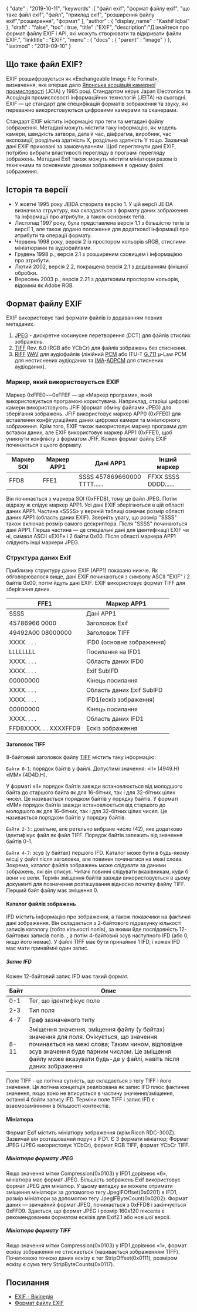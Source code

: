 {
  "date" : "2019-10-11",
  "keywords" :[ "файл exif", "формат файлу exif", "що таке файл exif", "файл", "приклад exif", "розширення файлу exif","розширення", "формат" ],
  "author" : {
    "display_name" : "Kashif Iqbal"
},
  "draft" : "false",
  "toc" : true,
  "title" :"EXIF",
  "description":"Дізнайтеся про формат файлу EXIF і API, які можуть створювати та відкривати файли EXIF.",
  "linktitle" : "EXIF",
  "menu" : {
    "docs" : {
      "parent" : "image"
}
},
  "lastmod" : "2019-09-10"
}

## Що таке файл EXIF?
EXIF розшифровується як «Exchangeable Image File Format», визначення, яке вперше дало [Японська асоціація камерної промисловості](https://en.wikipedia.org/wiki/Japan_Electronic_Industries_Development_Association) (JCIA) у 1985 році. Стандартом керує Japan Electronics та Асоціація промисловості інформаційних технологій (JEITA) на сьогодні. EXIF — це стандарт для специфікацій форматів зображення та звуку, які переважно використовуються цифровими камерами та сканерами.

Стандарт EXIF містить інформацію про теги та метадані файлу зображення. Метадані можуть містити таку інформацію, як модель камери, швидкість затвора, дата й час, діафрагма, виробник, час експозиції, роздільна здатність X, роздільна здатність Y тощо. Зазвичай дані EXIF приховані за замовчуванням. Щоб переглянути дані EXIF, потрібно вибрати властивості перегляду в програмі перегляду зображень. Метадані Exif також можуть містити мініатюри разом із технічними та основними даними зображення в одному файлі зображення.

## Історія та версії ##

* У жовтні 1995 року JEIDA створила версію 1. У цій версії JEIDA визначила структуру, яка складається з формату даних зображення та інформації про атрибути, а також основних тегів.
* Листопад 1997 року, була представлена версія 1.1 з більшістю тегів із версії 1, але також додано положення для додаткової інформації про атрибути та операції формату.
* Червень 1998 року, версія 2 із простором кольорів sRGB, стислими мініатюрами та аудіофайлами.
* Грудень 1998 р., версія 2.1 з розширеним сховищем і інформацією про атрибути.
* Лютий 2002, версія 2.2, покращена версія 2.1 з додаванням фінішної обробки.
* Вересень 2003 р., версія 2.21 з додатковим простором кольорів, відомим як Adobe RGB.

## Формат файлу EXIF

EXIF використовує такі формати файлів із додаванням певних метаданих.

1. [JPEG](/uk/image/jpeg/) - дискретне косинусне перетворення (DCT) для файлів стислих зображень.
1. [TIFF](/uk/image/tiff/) Rev. 6.0 (RGB або YCbCr) для файлів зображень без стиснення.
1. [RIFF](https://en.wikipedia.org/wiki/Resource_Interchange_File_Format) [WAV](https://en.wikipedia.org/wiki/WAV) для аудіофайлів (лінійний [PCM](https://en.wikipedia.org/wiki/Pulse-code_modulation) або ITU-T [G.711](https://en.wikipedia.org/wiki/G.711) μ-Law PCM для нестиснених аудіоданих та [ IMA](https://en.wikipedia.org/wiki/Interactive_Multimedia_Association)-[ADPCM](https://en.wikipedia.org/wiki/ADPCM) для стиснених аудіоданих).

### Маркер, який використовується EXIF ###

Маркер 0xFFE0~~0xFFEF — це «Маркер програми», який використовується програмою користувача. Наприклад, старіші цифрові камери використовують JFIF (формат обміну файлами JPEG) для зберігання зображень. JFIF використовує маркер APP0 (0xFFE0) для вставлення конфігураційних даних цифрової камери та мініатюрного зображення. Крім того, EXIF також використовує маркер програми для вставки даних, але EXIF використовує маркер APP1 (0xFFE1), щоб уникнути конфлікту з форматом JFIF. Кожен формат файлу EXIF починається з цього формату.


|Маркер SOI|Маркер APP1|Дані APP1|Інший маркер
---|---|---|---|
|FFD8|FFE1|SSSS 457869660000 TTTT......|FFXX SSSS DDDD......

Він починається з маркера SOI (0xFFD8), тому це файл JPEG. Потім відразу ж слідує маркер APP1. Усі дані EXIF зберігаються в цій області даних APP1. Частина «SSSS» у верхній таблиці означає розмір області даних APP1 (область даних EXIF). Зверніть увагу, що розмір "SSSS" також включає розмір самого дескриптора. Після "SSSS" починаються дані APP1. Перша частина — це спеціальні дані для ідентифікації EXIF чи ні, символ ASCII «EXIF» і 2 байти 0x00. Після області маркера APP1 слідують інші маркери JPEG.

### Структура даних Exif ###

Приблизну структуру даних EXIF (APP1) показано нижче. Як обговорювалося вище, дані EXIF починаються з символу ASCII "EXIF" і 2 байтів 0x00, потім йдуть дані EXIF. EXIF використовує формат TIFF для зберігання даних.


|FFE1|Маркер APP1
---|---|
|SSSS|Дані APP1|Розмір даних APP1
|45786966 0000|Заголовок Exif
|49492A00 08000000|Заголовок TIFF
|XXXX. . . .|IFD0 (основне зображення)|Каталог
|LLLLLLLL|Посилання на IFD1
|XXXX. . . .|Область даних IFD0
|XXXX. . . .|Exif SubIFD|Каталог
|00000000|Кінець посилання
|XXXX. . . .|Область даних Exif SubIFD
|XXXX. . . .|IFD1(ескіз зображення)|Каталог
|00000000|Кінець посилання
|XXXX. . . .|Область даних IFD1
|FFD8XXXX. . . XXXXFFD9|Ескіз зображення

#### Заголовок TIFF ####

8-байтовий заголовок файлу [TIFF](/uk/image/tiff/) містить таку інформацію:

`Байти 0-1`: порядок байтів у файлі. Допустимі значення: «II» (4949.H) «MM» (4D4D.H).

У форматі «II» порядок байтів завжди встановлюється від молодшого байта до старшого байта як для 16-бітних, так і для 32-бітних цілих чисел. Це називається порядком байтів у порядку байтів. У форматі «MM» порядок байтів завжди встановлюється від старшого до молодшого як для 16-бітних, так і для 32-бітних цілих чисел. Це називається порядком байтів у порядку байтів.

`Байти 2-3:` довільне, але ретельно вибране число (42), яке додатково ідентифікує файл як файл TIFF. Порядок байтів залежить від значення байтів 0-1.

`Байти 4-7`: зсув (у байтах) першого IFD. Каталог може бути в будь-якому місці у файлі після заголовка, але повинен починатися на межі слова. Зокрема, каталог файлів зображень може слідувати за даними зображень, які він описує. Читачі повинні слідувати вказівникам, куди б вони не вели. Термін зміщення байтів завжди використовується в цьому документі для позначення розташування відносно початку файлу TIFF. Перший байт файлу має зміщення 0.

#### Каталог файлів зображень ####

IFD містить інформацію про зображення, а також покажчики на фактичні дані зображення. Він складається з 2-байтового підрахунку кількості записів каталогу (тобто кількості полів), за якими йде послідовність 12-байтових записів полів. , а потім 4-байтовий зсув наступного IFD (або 0, якщо його немає). У файлі TIFF має бути принаймні 1 IFD, і кожен IFD має мати принаймні один запис.

##### Запис IFD #####

Кожен 12-байтовий запис IFD має такий формат.


|Байт|Опис
---|---|
|0-1|Тег, що ідентифікує поле
|2-3|Тип поля
|4-7|Граф зазначеного типу
|8-11|Зміщення значення, зміщення файлу (у байтах) значення для поля. Очікується, що значення починається на межі слова; Таким чином, відповідне зсув значення буде парним числом. Це зміщення файлу може вказувати будь-де у файлі, навіть після даних зображення

Поле TIFF - це логічна сутність, що складається з тегу TIFF і його значення. Ця логічна концепція реалізована як запис IFD плюс фактичне значення, якщо воно не вписується в частину значення/зміщення, останні 4 байти запису IFD. Терміни поле TIFF і запис IFD є взаємозамінними в більшості контекстів.

#### Мініатюра ####

Формат Exif містить мініатюру зображення (крім Ricoh RDC-300Z). Зазвичай він розташований поруч з IFD1. Є 3 формати мініатюр; Формат JPEG (JPEG використовує YCbCr), формат RGB TIFF, формат YCbCr TIFF.

##### Мініатюра формату JPEG #####

Якщо значення мітки Compression(0x0103) у IFD1 дорівнює «6», мініатюра має формат JPEG. Більшість зображень Exif використовує формат JPEG для мініатюр. У цьому випадку ви можете отримати зміщення мініатюри за допомогою тегу JpegIFOffset(0x0201) в IFD1, розмір мініатюри за допомогою тегу JpegIFByteCount(0x0202). Формат даних — звичайний формат JPEG, починається з 0xFFD8 і закінчується 0xFFD9. Здається, що формат JPEG і розмір 160x120 пікселів є рекомендованим форматом ескізів для Exif2.1 або новішої версії.

##### Мініатюра формату TIFF #####

Якщо значення мітки Compression(0x0103) у IFD1 дорівнює «1», формат ескізу зображення не стискається (називається зображенням TIFF). Початковою точкою даних ескізу є тег StripOffset(0x0111), розміром ескізу є сума тегу StripByteCounts(0x0117).

## Посилання ##

* [EXIF - Вікіпедія](https://en.wikipedia.org/wiki/Exif)
* [Формат файлу EXIF](https://www.media.mit.edu/pia/Research/deepview/exif.html)

